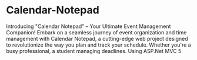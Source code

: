 # Calendar-Notepad
Introducing "Calendar Notepad" – Your Ultimate Event Management Companion!  Embark on a seamless journey of event organization and time management with Calendar Notepad, a cutting-edge web project designed to revolutionize the way you plan and track your schedule. Whether you're a busy professional, a student managing deadlines.
Using ASP.Net MVC 5 
